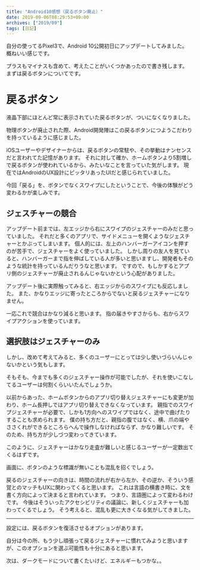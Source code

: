 ```yaml
---
title: "Android10感想（戻るボタン廃止）"
date: 2019-09-06T08:29:53+09:00
archives: ["2019/09"]
tags: [日記]
---
```


<!-- Android 10、 c++ priority_que、 映画ライオンキング、 ガートナーのハイプ・サイクルについて。



USB4が正式に発表されたので色々調べてみたけれど、3月の発表のそのままみたいです。

# Android 10 使用感 -->

自分の使ってるPixel3で、Android 10公開初日にアップデートしてみました。
概ねいい感じです。

プラスもマイナスも含めて、考えたことがいくつかあったので書き残します。
まずは戻るボタンについてです。

<!--more-->

# 戻るボタン

液晶下部にほとんど常に表示されていた戻るボタンが、ついになくなりました。

物理ボタンが廃止された際、Android開発陣はこの戻るボタンにつようこだわりを持っているように感じました。

iOSユーザーやデザイナーからは、戻るボタンの常駐や、その挙動はナンセンスだと言われてた記憶があります。
それに対して確か、ホームボタンより5割増しで戻るボタンが使われているから、みたいなことを言っていた気がします。
現在ではAndroidのUX設計にピッタリあったUIだと感じられていました。

今回「戻る」を、ボタンでなくスワイプにしたということで、今後の体験がどう変わるかが楽しみです。

## ジェスチャーの競合

アップデート前までは、左エッジから右にスワイプのジェスチャーのみだと思っていました。
それだと多くのアプリで、サイドメニューを開くようなジェスチャーとかぶってしまいます。
個人的には、左上のハンバーガーアイコンを押すのが苦手で、ジェスチャーをよく使っていました。
しかし周りの友人を見ていると、ハンバーガーまで指を伸ばしている人が多いと思いますし、開発者もそのような統計を持っているんだりうなと思います。
ですので、もしかするとアプリ側のジェスチャーが廃止されるんじゃないかという心配がありました。

アップデート後に実際触ってみると、右エッジからのスワイプにも反応しました。
また、かなりエッジに寄ったところからでないと戻るジェスチャーになりません。

一応これで競合はかなり減ると思います。
指の届きやすさからも、右からスワイプアクションを使っています。


## 選択肢はジェスチャーのみ

しかし、改めて考えてみると、多くのユーザーにとっては少し使いづらいんじゃないかという気もします。

そもそも、今までも多くのジェスチャー操作が可能でしたが、それを使いこなしてるユーザーは何割くらいいたんでしょうか。

以前からあった、ホームボタンからのアプリ切り替えジェスチャーにも変更が加わり、ホーム長押しではアプリ切り替えできなくなっています。
親指でのスワイプジェスチャーが必要で、しかも1方向へのスワイプではなく、途中で曲げたりすることも求められます。
僕の持ち方だと、親指の腹ではなく、横、爪の端やささくれができるところらへんで操作しなければならず、かなり難しいです。
そのため、持ち方が少しづつ変わってきています。

このように、ジェスチャーはかなり走査が難しいと感じるユーザーが一定数出てくるはずです。

画面に、ボタンのような標識が無いことも混乱を招くでしょう。

戻るのジェスチャーの向きは、時間の流れが右から左か、その逆か、そういう感覚とのマッチもUXに関わってくると思います。
これは言語の横書き時に、文を書く方向によって決まると言われています。
つまり、言語圏によって変わるわけです。
今後はそういったアクセシビリティの議論に、新しくジェスチャーも加わってくるでしょう。
そう考えると、混乱も更に大きくなる気がしてきました。

---

設定には、戻るボタンを復活させるオプションがあります。

自分は今の所、もう少し頑張って戻るジェスチャーに慣れてみようと思いますが、このオプションを選ぶ可能性も十分にあると思います。

次は、ダークモードについて書くたいけど、エネルギーもつかな。。
